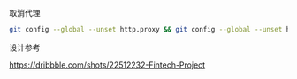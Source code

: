 取消代理

```bash
git config --global --unset http.proxy && git config --global --unset https.proxy
```

设计参考

https://dribbble.com/shots/22512232-Fintech-Project
